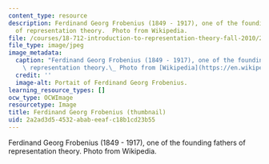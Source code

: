 ```yaml
---
content_type: resource
description: Ferdinand Georg Frobenius (1849 - 1917), one of the founding fathers
  of representation theory.  Photo from Wikipedia.
file: /courses/18-712-introduction-to-representation-theory-fall-2010/2a2ad3d54532ababeeafc18b1cd23b55_18-712f08-th.jpg
file_type: image/jpeg
image_metadata:
  caption: "Ferdinand Georg Frobenius (1849 - 1917), one of the founding fathers of\
    \ representation theory.\_ Photo from [Wikipedia](https://en.wikipedia.org/wiki/Ferdinand_Georg_Frobenius)."
  credit: ''
  image-alt: Portait of Ferdinand Georg Frobenius.
learning_resource_types: []
ocw_type: OCWImage
resourcetype: Image
title: Ferdinand Georg Frobenius (thumbnail)
uid: 2a2ad3d5-4532-abab-eeaf-c18b1cd23b55
---
```

Ferdinand Georg Frobenius (1849 - 1917), one of the founding fathers of representation theory.  Photo from Wikipedia.

